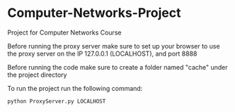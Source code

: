 # Computer-Networks-Project

Project for Computer Networks Course

Before running the proxy server make sure to set up your browser to use the proxy server on the IP 127.0.0.1 (LOCALHOST), and port 8888

Before running the code make sure to create a folder named "cache" under the project directory

To run the project run the following command:

```
python ProxyServer.py LOCALHOST
```
